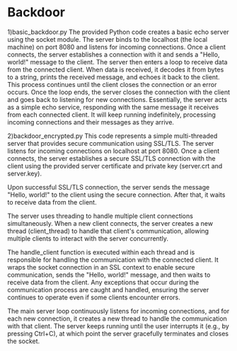 # Backdoor
1)basic_backdoor.py
The provided Python code creates a basic echo server using the socket module. The server binds to the localhost (the local machine) on port 8080 and listens for incoming connections. Once a client connects, the server establishes a connection with it and sends a "Hello, world!" message to the client. The server then enters a loop to receive data from the connected client. When data is received, it decodes it from bytes to a string, prints the received message, and echoes it back to the client. This process continues until the client closes the connection or an error occurs. Once the loop ends, the server closes the connection with the client and goes back to listening for new connections. Essentially, the server acts as a simple echo service, responding with the same message it receives from each connected client. It will keep running indefinitely, processing incoming connections and their messages as they arrive.

2)backdoor_encrypted.py
This code represents a simple multi-threaded server that provides secure communication using SSL/TLS. The server listens for incoming connections on localhost at port 8080. Once a client connects, the server establishes a secure SSL/TLS connection with the client using the provided server certificate and private key (server.crt and server.key).

Upon successful SSL/TLS connection, the server sends the message "Hello, world!" to the client using the secure connection. After that, it waits to receive data from the client.

The server uses threading to handle multiple client connections simultaneously. When a new client connects, the server creates a new thread (client_thread) to handle that client's communication, allowing multiple clients to interact with the server concurrently.

The handle_client function is executed within each thread and is responsible for handling the communication with the connected client. It wraps the socket connection in an SSL context to enable secure communication, sends the "Hello, world!" message, and then waits to receive data from the client. Any exceptions that occur during the communication process are caught and handled, ensuring the server continues to operate even if some clients encounter errors.

The main server loop continuously listens for incoming connections, and for each new connection, it creates a new thread to handle the communication with that client. The server keeps running until the user interrupts it (e.g., by pressing Ctrl+C), at which point the server gracefully terminates and closes the socket.
